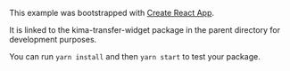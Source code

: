 This example was bootstrapped with [Create React App](https://github.com/facebook/create-react-app).

It is linked to the kima-transfer-widget package in the parent directory for development purposes.

You can run `yarn install` and then `yarn start` to test your package.

